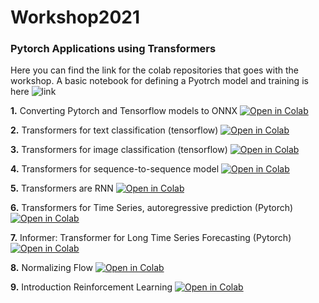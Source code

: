 # Workshop2021

### Pytorch Applications using Transformers 

Here you can find the link for the colab repositories that goes with the workshop. A basic notebook for defining a Pyotrch model and training is here ![link](http://colab.research.google.com/github/patoalejor/Workshop2021/blob/main/Pytorch_Autoencoder.ipynb)

**1.** Converting Pytorch and Tensorflow models to ONNX [![Open in Colab](https://colab.research.google.com/assets/colab-badge.svg)](http://colab.research.google.com/github/patoalejor/Workshop2021/blob/main/Tensorflow_Pytorch_ONNX.ipynb)

**2.** Transformers for text classification (tensorflow) [![Open in Colab](https://colab.research.google.com/assets/colab-badge.svg)](http://colab.research.google.com/github/patoalejor/Workshop2021/blob/main/Transformer_text_classification.ipynb)

**3.** Transformers for image classification (tensorflow) [![Open in Colab](https://colab.research.google.com/assets/colab-badge.svg)](http://colab.research.google.com/github/patoalejor/Workshop2021/blob/main/Transformer_image_classification.ipynb)

**4.** Transformers for sequence-to-sequence model [![Open in Colab](https://colab.research.google.com/assets/colab-badge.svg)](http://colab.research.google.com/github/patoalejor/Workshop2021/blob/main/Transformer_seq_to_seq.ipynb)

**5.** Transformers are RNN [![Open in Colab](https://colab.research.google.com/assets/colab-badge.svg)](http://colab.research.google.com/github/patoalejor/Workshop2021/blob/main/Transformers_are_RNNs.ipynb)

**6.** Transformers for Time Series, autoregressive prediction (Pytorch) [![Open in Colab](https://colab.research.google.com/assets/colab-badge.svg)](http://colab.research.google.com/github/patoalejor/Workshop2021/blob/main/Transformers_TS.ipynb)

**7.** Informer: Transformer for Long Time Series Forecasting (Pytorch) [![Open in Colab](https://colab.research.google.com/assets/colab-badge.svg)](http://colab.research.google.com/github/patoalejor/Workshop2021/blob/main/Informer.ipynb)

**8.** Normalizing Flow [![Open in Colab](https://colab.research.google.com/assets/colab-badge.svg)](http://colab.research.google.com/github/patoalejor/Workshop2021/blob/main/NormalizingFlows.ipynb)

**9.** Introduction Reinforcement Learning [![Open in Colab](https://colab.research.google.com/assets/colab-badge.svg)](http://colab.research.google.com/github/patoalejor/Workshop2021/blob/main/IntroductionRL.ipynb)


